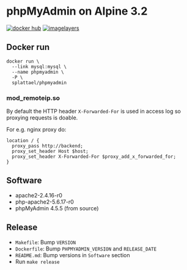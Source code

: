 # phpMyAdmin on Alpine 3.2

[![docker hub](https://img.shields.io/badge/docker-image-blue.svg?style=flat-square)](https://registry.hub.docker.com/u/splattael/phpmyadmin/)
[![imagelayers](https://badge.imagelayers.io/splattael/phpmyadmin:latest.svg)](https://imagelayers.io/?images=splattael/phpmyadmin:latest)

## Docker run

    docker run \
      --link mysql:mysql \
      --name phpmyadmin \
      -P \
      splattael/phpmyadmin

### mod_remoteip.so

By default the HTTP header `X-Forwarded-For` is used in access log
so proxying requests is doable.

For e.g. nginx proxy do:

    location / {
      proxy_pass http://backend;
      proxy_set_header Host $host;
      proxy_set_header X-Forwarded-For $proxy_add_x_forwarded_for;
    }


## Software

* apache2-2.4.16-r0
* php-apache2-5.6.17-r0
* phpMyAdmin 4.5.5 (from source)

## Release

* `Makefile`: Bump `VERSION`
* `Dockerfile`: Bump `PHPMYADMIN_VERSION` and `RELEASE_DATE`
* `README.md`: Bump versions in `Software` section
* Run `make release`
